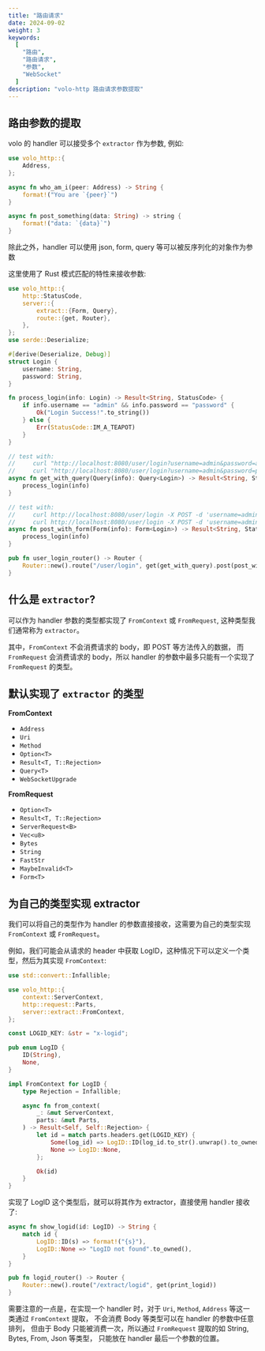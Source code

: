 ```yaml
---
title: "路由请求"
date: 2024-09-02
weight: 3
keywords:
  [
    "路由",
    "路由请求",
    "参数",
    "WebSocket"
  ]
description: "volo-http 路由请求参数提取"
---
```


## 路由参数的提取

volo 的 handler 可以接受多个 `extractor` 作为参数, 例如:

```rust
use volo_http::{
    Address,
};

async fn who_am_i(peer: Address) -> String {
    format!("You are `{peer}`")
}

async fn post_something(data: String) -> string {
    format!("data: `{data}`")
}
```

除此之外，handler 可以使用 json, form, query 等可以被反序列化的对象作为参数

这里使用了 Rust 模式匹配的特性来接收参数:

```rust
use volo_http::{
    http::StatusCode,
    server::{
        extract::{Form, Query},
        route::{get, Router},
    },
};
use serde::Deserialize;

#[derive(Deserialize, Debug)]
struct Login {
    username: String,
    password: String,
}

fn process_login(info: Login) -> Result<String, StatusCode> {
    if info.username == "admin" && info.password == "password" {
        Ok("Login Success!".to_string())
    } else {
        Err(StatusCode::IM_A_TEAPOT)
    }
}

// test with:
//     curl "http://localhost:8080/user/login?username=admin&password=admin"
//     curl "http://localhost:8080/user/login?username=admin&password=password"
async fn get_with_query(Query(info): Query<Login>) -> Result<String, StatusCode> {
    process_login(info)
}

// test with:
//     curl http://localhost:8080/user/login -X POST -d 'username=admin&password=admin'
//     curl http://localhost:8080/user/login -X POST -d 'username=admin&password=password'
async fn post_with_form(Form(info): Form<Login>) -> Result<String, StatusCode> {
    process_login(info)
}

pub fn user_login_router() -> Router {
    Router::new().route("/user/login", get(get_with_query).post(post_with_form))
}
```

## 什么是 `extractor`?

可以作为 handler 参数的类型都实现了 `FromContext` 或 `FromRequest`, 这种类型我们通常称为 `extractor`。

其中，`FromContext` 不会消费请求的 body，即 POST 等方法传入的数据，
而 `FromRequest` 会消费请求的 body，所以 handler 的参数中最多只能有一个实现了 `FromRequest` 的类型。

## 默认实现了 `extractor` 的类型

**FromContext**
- `Address`
- `Uri`
- `Method`
- `Option<T>`
- `Result<T, T::Rejection>`
- `Query<T>`
- `WebSocketUpgrade`

**FromRequest**
- `Option<T>`
- `Result<T, T::Rejection>`
- `ServerRequest<B>`
- `Vec<u8>`
- `Bytes`
- `String`
- `FastStr`
- `MaybeInvalid<T>`
- `Form<T>`

## 为自己的类型实现 extractor

我们可以将自己的类型作为 handler 的参数直接接收，这需要为自己的类型实现 `FromContext` 或 `FromRequest`。

例如，我们可能会从请求的 header 中获取 LogID，这种情况下可以定义一个类型，然后为其实现 `FromContext`:

```rust
use std::convert::Infallible;

use volo_http::{
    context::ServerContext,
    http::request::Parts,
    server::extract::FromContext,
};

const LOGID_KEY: &str = "x-logid";

pub enum LogID {
    ID(String),
    None,
}

impl FromContext for LogID {
    type Rejection = Infallible;

    async fn from_context(
        _: &mut ServerContext,
        parts: &mut Parts,
    ) -> Result<Self, Self::Rejection> {
        let id = match parts.headers.get(LOGID_KEY) {
            Some(log_id) => LogID::ID(log_id.to_str().unwrap().to_owned()),
            None => LogID::None,
        };

        Ok(id)
    }
}
```

实现了 LogID 这个类型后，就可以将其作为 extractor，直接使用 handler 接收了:

```rust
async fn show_logid(id: LogID) -> String {
    match id {
        LogID::ID(s) => format!("{s}"),
        LogID::None => "LogID not found".to_owned(),
    }
}

pub fn logid_router() -> Router {
    Router::new().route("/extract/logid", get(print_logid))
}
```

需要注意的一点是，在实现一个 handler 时，对于 `Uri`, `Method`, `Address` 等这一类通过 `FromContext` 提取，
不会消费 Body 等类型可以在 handler 的参数中任意排列，
但由于 Body 只能被消费一次，所以通过 `FromRequest` 提取的如 String, Bytes, From, Json 等类型，
只能放在 handler 最后一个参数的位置。
